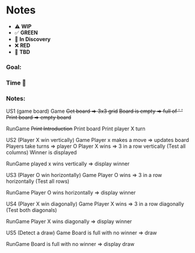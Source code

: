 # Notes

* ⚠️ **WIP**  
* ✅ **GREEN**  
* 🧠 **In Discovery**  
* ❌ **RED**  
* 📝 **TBD**  

### Goal: 
### Time 🍅
### Notes:
US1 (game board)
Game
~~Get board => 3x3 grid~~
~~Board is empty => full of ' '~~
~~Print board => empty board~~

RunGame
~~Print Introduction~~
Print board
Print player X turn

US2 (Player X win vertically)
Game
Player x makes a move => updates board
Players take turns => player O
Player X wins => 3 in a row vertically (Test all columns)
Winner is displayed

RunGame
played x wins vertically => display winner


US3 (Player O win horizontally)
Game
Player O wins => 3 in a row horizontally (Test all rows)

RunGame
Player O wins horizontally => display winner

US4 (Player X win diagonally)
Game
Player X wins => 3 in a row diagonally (Test both diagonals)

RunGame
Player X wins diagonally => display winner

US5 (Detect a draw)
Game
Board is full with no winner => draw

RunGame
Board is full with no winner => display draw